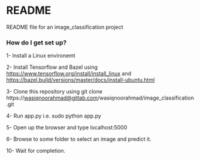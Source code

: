 # README #

README file for an image_classification project


### How do I get set up? ###

1- Install a Linux environemt

2- Install Tensorflow and Bazel using https://www.tensorflow.org/install/install_linux
and https://bazel.build/versions/master/docs/install-ubuntu.html

3- Clone this repository using git clone https://wasiqnoorahmad@gitlab.com/wasiqnoorahmad/image_classification.git

4- Run app.py i.e. sudo python app.py

5- Open up the browser and type localhost:5000

6- Browse to some folder to select an image and predict it.

10- Wait for completion.
